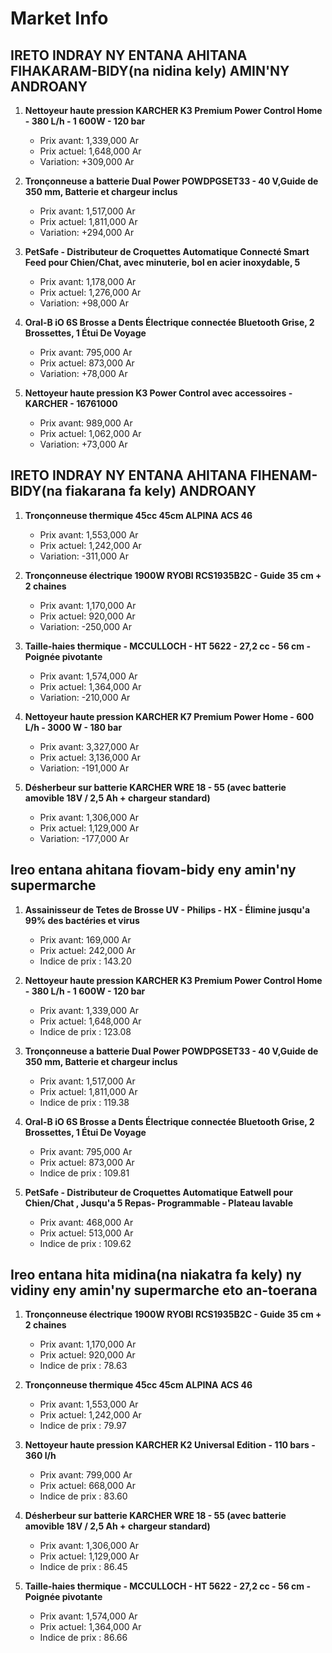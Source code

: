 # Market Info

## IRETO INDRAY NY ENTANA AHITANA FIHAKARAM-BIDY(na nidina kely) AMIN'NY ANDROANY

1. **Nettoyeur haute pression KARCHER K3 Premium Power Control Home - 380 L/h - 1 600W - 120 bar**
   - Prix avant: 1,339,000 Ar
   - Prix actuel: 1,648,000 Ar
   - Variation: +309,000 Ar

2. **Tronçonneuse a batterie Dual Power POWDPGSET33 - 40 V,Guide de 350 mm, Batterie et chargeur inclus**
   - Prix avant: 1,517,000 Ar
   - Prix actuel: 1,811,000 Ar
   - Variation: +294,000 Ar

3. **PetSafe - Distributeur de Croquettes Automatique Connecté Smart Feed pour Chien/Chat, avec minuterie, bol en acier inoxydable, 5**
   - Prix avant: 1,178,000 Ar
   - Prix actuel: 1,276,000 Ar
   - Variation: +98,000 Ar

4. **Oral-B iO 6S Brosse a Dents Électrique connectée Bluetooth Grise, 2 Brossettes, 1 Étui De Voyage**
   - Prix avant: 795,000 Ar
   - Prix actuel: 873,000 Ar
   - Variation: +78,000 Ar

5. **Nettoyeur haute pression K3 Power Control avec accessoires - KARCHER - 16761000**
   - Prix avant: 989,000 Ar
   - Prix actuel: 1,062,000 Ar
   - Variation: +73,000 Ar

## IRETO INDRAY NY ENTANA AHITANA FIHENAM-BIDY(na fiakarana fa kely) ANDROANY

1. **Tronçonneuse thermique 45cc 45cm ALPINA ACS 46**
   - Prix avant: 1,553,000 Ar
   - Prix actuel: 1,242,000 Ar
   - Variation: -311,000 Ar

2. **Tronçonneuse électrique 1900W RYOBI RCS1935B2C - Guide 35 cm + 2 chaines**
   - Prix avant: 1,170,000 Ar
   - Prix actuel: 920,000 Ar
   - Variation: -250,000 Ar

3. **Taille-haies thermique - MCCULLOCH - HT 5622 - 27,2 cc - 56 cm - Poignée pivotante**
   - Prix avant: 1,574,000 Ar
   - Prix actuel: 1,364,000 Ar
   - Variation: -210,000 Ar

4. **Nettoyeur haute pression KARCHER K7 Premium Power Home - 600 L/h - 3000 W - 180 bar**
   - Prix avant: 3,327,000 Ar
   - Prix actuel: 3,136,000 Ar
   - Variation: -191,000 Ar

5. **Désherbeur sur batterie KARCHER WRE 18 - 55 (avec batterie amovible 18V / 2,5 Ah + chargeur standard)**
   - Prix avant: 1,306,000 Ar
   - Prix actuel: 1,129,000 Ar
   - Variation: -177,000 Ar

## Ireo entana ahitana fiovam-bidy eny amin'ny supermarche

1. **Assainisseur de Tetes de Brosse UV - Philips - HX - Élimine jusqu'a 99% des bactéries et virus**
   - Prix avant: 169,000 Ar
   - Prix actuel: 242,000 Ar
   - Indice de prix : 143.20

2. **Nettoyeur haute pression KARCHER K3 Premium Power Control Home - 380 L/h - 1 600W - 120 bar**
   - Prix avant: 1,339,000 Ar
   - Prix actuel: 1,648,000 Ar
   - Indice de prix : 123.08

3. **Tronçonneuse a batterie Dual Power POWDPGSET33 - 40 V,Guide de 350 mm, Batterie et chargeur inclus**
   - Prix avant: 1,517,000 Ar
   - Prix actuel: 1,811,000 Ar
   - Indice de prix : 119.38

4. **Oral-B iO 6S Brosse a Dents Électrique connectée Bluetooth Grise, 2 Brossettes, 1 Étui De Voyage**
   - Prix avant: 795,000 Ar
   - Prix actuel: 873,000 Ar
   - Indice de prix : 109.81

5. **PetSafe - Distributeur de Croquettes Automatique Eatwell pour Chien/Chat , Jusqu'a 5 Repas- Programmable - Plateau lavable**
   - Prix avant: 468,000 Ar
   - Prix actuel: 513,000 Ar
   - Indice de prix : 109.62

## Ireo entana hita midina(na niakatra fa kely) ny vidiny eny amin'ny supermarche eto an-toerana

1. **Tronçonneuse électrique 1900W RYOBI RCS1935B2C - Guide 35 cm + 2 chaines**
   - Prix avant: 1,170,000 Ar
   - Prix actuel: 920,000 Ar
   - Indice de prix : 78.63

2. **Tronçonneuse thermique 45cc 45cm ALPINA ACS 46**
   - Prix avant: 1,553,000 Ar
   - Prix actuel: 1,242,000 Ar
   - Indice de prix : 79.97

3. **Nettoyeur haute pression KARCHER K2 Universal Edition - 110 bars - 360 l/h**
   - Prix avant: 799,000 Ar
   - Prix actuel: 668,000 Ar
   - Indice de prix : 83.60

4. **Désherbeur sur batterie KARCHER WRE 18 - 55 (avec batterie amovible 18V / 2,5 Ah + chargeur standard)**
   - Prix avant: 1,306,000 Ar
   - Prix actuel: 1,129,000 Ar
   - Indice de prix : 86.45

5. **Taille-haies thermique - MCCULLOCH - HT 5622 - 27,2 cc - 56 cm - Poignée pivotante**
   - Prix avant: 1,574,000 Ar
   - Prix actuel: 1,364,000 Ar
   - Indice de prix : 86.66

